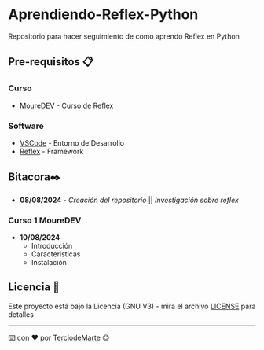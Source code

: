 # Aprendiendo-Reflex-Python
Repositorio para hacer seguimiento de como aprendo Reflex en Python

## Pre-requisitos 📋

### Curso
* [MoureDEV](https://github.com/mouredev/python-web) - Curso de Reflex

### Software
* [VSCode](https://code.visualstudio.com/) - Entorno de Desarrollo
* [Reflex](https://code.visualstudio.com/) - Framework
  
## Bitacora✒️

* **08/08/2024** - *Creación del repositorio* || *Investigación sobre reflex*

### Curso 1 MoureDEV

* **10/08/2024**
    * Introducción
    * Caracteristicas
    * Instalación




## Licencia 📄

Este proyecto está bajo la Licencia (GNU V3) - mira el archivo [LICENSE](LICENSE) para detalles

---
⌨️ con ❤️ por [TerciodeMarte](https://github.com/TerciodeMarte) 😊

